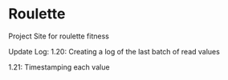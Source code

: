 # Roulette
Project Site for roulette fitness

Update Log:
1.20:
  Creating a log of the last batch of read values

1.21:
  Timestamping each value

